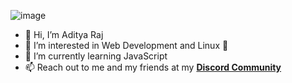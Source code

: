  <img
      src="https://cdn.discordapp.com/attachments/954798558912057384/965135050440077332/twitter-header.jpg"
      alt="image"
    />
- 👋 Hi, I’m Aditya Raj
- 👀 I’m interested in Web Development and Linux 🐧
- 🌱 I’m currently learning JavaScript
- 📫 Reach out to me and my friends at my <a href="https://discord.gg/hREy6mYrwx" target="blank_"><strong>Discord Community</strong></a>

<!---
aditya8Raj/aditya8Raj is a ✨ special ✨ repository because its `README.md` (this file) appears on your GitHub profile.
You can click the Preview link to take a look at your changes.
--->
